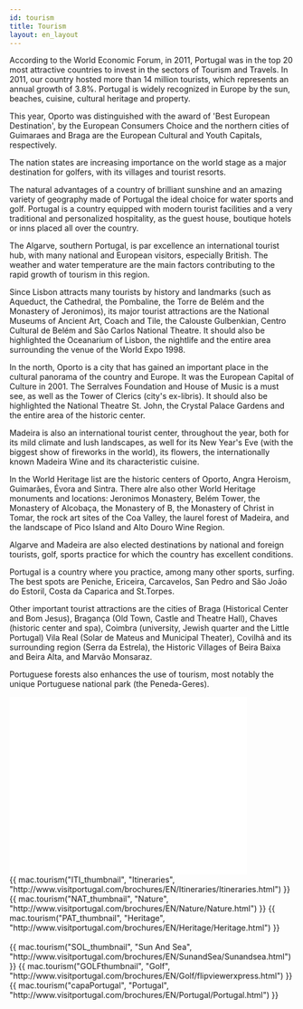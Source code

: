 ```yaml
---
id: tourism
title: Tourism
layout: en_layout
---
```


According to the World Economic Forum, in 2011, Portugal was in the top 20 most attractive countries to invest in the sectors of Tourism and Travels. In 2011, our country hosted more than 14 million tourists, which represents an annual growth of 3.8%. Portugal is widely recognized in Europe by the sun, beaches, cuisine, cultural heritage and property. 

This year, Oporto was distinguished with the award of 'Best European Destination', by the European Consumers Choice and the northern cities of Guimaraes and Braga are the European Cultural and Youth Capitals, respectively. 

The nation states are increasing importance on the world stage as a major destination for golfers, with its villages and tourist resorts.

The natural advantages of a country of brilliant sunshine and an amazing variety of geography made of Portugal the ideal choice for water sports and golf. Portugal is a country equipped with modern tourist facilities and a very traditional and personalized hospitality, as the guest house, boutique hotels or inns placed all over the country.

The Algarve, southern Portugal, is par excellence an international tourist hub, with many national and European visitors, especially British. The weather and water temperature are the main factors contributing to the rapid growth of tourism in this region.

Since Lisbon attracts many tourists by history and landmarks (such as Aqueduct, the Cathedral, the Pombaline, the Torre de Belém and the Monastery of Jeronimos), its major tourist attractions are the National Museums of Ancient Art, Coach and Tile, the Calouste Gulbenkian, Centro Cultural de Belém and São Carlos National Theatre. It should also be highlighted the Oceanarium of Lisbon, the nightlife and the entire area surrounding the venue of the World Expo 1998.

In the north, Oporto is a city that has gained an important place in the cultural panorama of the country and Europe. It was the European Capital of Culture in 2001. The Serralves Foundation and House of Music is a must see, as well as the Tower of Clerics (city's ex-libris). It should also be highlighted the National Theatre St. John, the Crystal Palace Gardens and the entire area of the historic center.

Madeira is also an international tourist center, throughout the year, both for its mild climate and lush landscapes, as well for its New Year's Eve (with the biggest show of fireworks in the world), its flowers, the internationally known Madeira Wine and its characteristic cuisine.

In the World Heritage list are the historic centers of Oporto, Angra Heroism, Guimarães, Évora and Sintra. There alre also other World Heritage monuments and locations: Jeronimos Monastery, Belém Tower, the Monastery of Alcobaça, the Monastery of B, the Monastery of Christ in Tomar, the rock art sites of the Coa Valley, the laurel forest of Madeira, and the landscape of Pico Island and Alto Douro Wine Region.

Algarve and Madeira are also elected destinations by national and foreign tourists, golf, sports practice for which the country has excellent conditions.

Portugal is a country where you practice, among many other sports, surfing. The best spots are Peniche, Ericeira, Carcavelos, San Pedro and São João do Estoril, Costa da Caparica and St.Torpes.

Other important tourist attractions are the cities of Braga (Historical Center and Bom Jesus), Bragança (Old Town, Castle and Theatre Hall), Chaves (historic center and spa), Coimbra (university, Jewish quarter and the Little Portugal) Vila Real (Solar de Mateus and Municipal Theater), Covilhã and its surrounding region (Serra da Estrela), the Historic Villages of Beira Baixa and Beira Alta, and Marvão Monsaraz.

Portuguese forests also enhances the use of tourism, most notably the unique Portuguese national park (the Peneda-Geres).

<div id="videoplayer">
  <iframe width="420" height="315" src="//www.youtube.com/embed/DHsmFaN8lN0" frameborder="0" allowfullscreen></iframe>
</div>

<div id="gallery_container clearfix">
	{{ mac.tourism("ITI_thumbnail", "Itineraries", "http://www.visitportugal.com/brochures/EN/Itineraries/Itineraries.html") }}
	{{ mac.tourism("NAT_thumbnail", "Nature", "http://www.visitportugal.com/brochures/EN/Nature/Nature.html") }}
	{{ mac.tourism("PAT_thumbnail", "Heritage", "http://www.visitportugal.com/brochures/EN/Heritage/Heritage.html") }}
	<div class="clear nospace">&nbsp;</div>
	{{ mac.tourism("SOL_thumbnail", "Sun And Sea", "http://www.visitportugal.com/brochures/EN/SunandSea/Sunandsea.html") }}
	{{ mac.tourism("GOLFthumbnail", "Golf", "http://www.visitportugal.com/brochures/EN/Golf/flipviewerxpress.html") }}
	{{ mac.tourism("capaPortugal", "Portugal", "http://www.visitportugal.com/brochures/EN/Portugal/Portugal.html") }}
</div>
